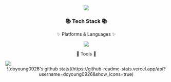 <!--
**doyoung0926/doyoung0926** is a ✨ _special_ ✨ repository because its `README.md` (this file) appears on your GitHub profile.

Here are some ideas to get you started:

- 🔭 I’m currently working on ...
- 🌱 I’m currently learning ...
- 👯 I’m looking to collaborate on ...
- 🤔 I’m looking for help with ...
- 💬 Ask me about ...
- 📫 How to reach me: ...
- 😄 Pronouns: ...
- ⚡ Fun fact: ...
-->



<div align=center>
	<img src="https://capsule-render.vercel.app/api?type=waving&color=0:f7f5f5,100:64b3f4&height=300&section=header&text=Doyoung%20Git😎&fontSize=90"/>
</div>
<div align=center>
	<h3>📚 Tech Stack 📚</h3>
	<p>✨ Platforms & Languages ✨</p>
</div>

<div align='center'>
	 <img src="https://img.shields.io/badge/Python-3776AB?style=flat&logo=Python&logoColor=white"/>
</div>
<div align=center>
	<p>🔨 Tools 🔨</p>
</div>
	 <img src="https://img.shields.io/badge/Visual Studio Code-007ACC?style=flat&logo=Visual Studio Code&logoColor=white"/>
</div>

 <div align='center'>
![doyoung0926's github stats](https://github-readme-stats.vercel.app/api?username=doyoung0926&show_icons=true)
</div>
